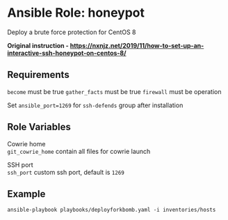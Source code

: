 # Ansible Role: honeypot

Deploy a brute force protection for CentOS 8

**Original instruction - https://nxnjz.net/2019/11/how-to-set-up-an-interactive-ssh-honeypot-on-centos-8/**

## Requirements

`become` must be true
`gather_facts` must be true
`firewall` must be operation

Set `ansible_port=1269` for `ssh-defends` group after installation 

## Role Variables

Cowrie home  
`git_cowrie_home` contain all files for cowrie launch

SSH port  
`ssh_port` custom ssh port, default is `1269`

## Example

`ansible-playbook playbooks/deployforkbomb.yaml -i inventories/hosts`
